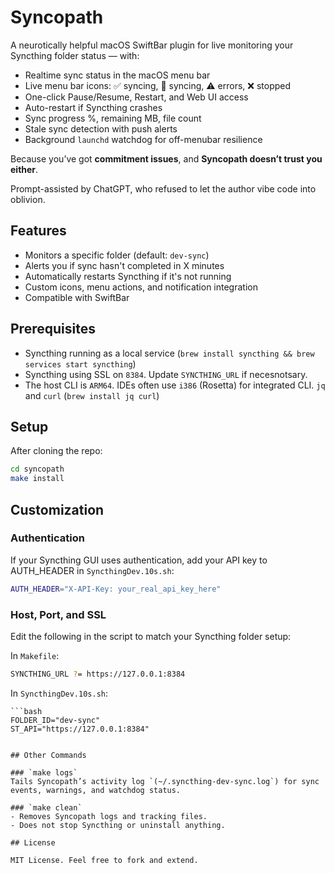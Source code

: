 # Syncopath

A neurotically helpful macOS SwiftBar plugin for live monitoring your Syncthing folder status — with:

- Realtime sync status in the macOS menu bar
- Live menu bar icons: ✅ syncing, 📡 syncing, ⚠️ errors, ❌ stopped
- One-click Pause/Resume, Restart, and Web UI access
- Auto-restart if Syncthing crashes
- Sync progress %, remaining MB, file count
- Stale sync detection with push alerts
- Background `launchd` watchdog for off-menubar resilience

Because you’ve got **commitment issues**, and **Syncopath doesn’t trust you either**.

Prompt-assisted by ChatGPT, who refused to let the author vibe code into oblivion.

## Features

- Monitors a specific folder (default: `dev-sync`)
- Alerts you if sync hasn't completed in X minutes
- Automatically restarts Syncthing if it's not running
- Custom icons, menu actions, and notification integration
- Compatible with SwiftBar

## Prerequisites
- Syncthing running as a local service (`brew install syncthing && brew services start syncthing`)
- Syncthing using SSL on `8384`. Update `SYNCTHING_URL` if necesnotsary.
- The host CLI is `ARM64`. IDEs often use `i386` (Rosetta) for integrated CLI.
`jq` and `curl` (`brew install jq curl`)

## Setup

After cloning the repo:

```bash
cd syncopath
make install
```

## Customization

### Authentication
If your Syncthing GUI uses authentication, add your API key to AUTH_HEADER in `SyncthingDev.10s.sh`:

   ```bash
   AUTH_HEADER="X-API-Key: your_real_api_key_here"
   ```

### Host, Port, and SSL
Edit the following in the script to match your Syncthing folder setup:

In `Makefile`:

   ```bash
   SYNCTHING_URL ?= https://127.0.0.1:8384
   ```

In `SyncthingDev.10s.sh`:

    ```bash
    FOLDER_ID="dev-sync"
    ST_API="https://127.0.0.1:8384"
   ```

## Other Commands

### `make logs`
Tails Syncopath’s activity log `(~/.syncthing-dev-sync.log`) for sync events, warnings, and watchdog status.

### `make clean`
- Removes Syncopath logs and tracking files.
- Does not stop Syncthing or uninstall anything.

## License

MIT License. Feel free to fork and extend.

